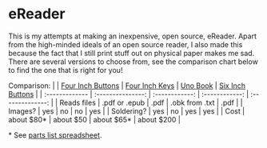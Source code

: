 # eReader
This is my attempts at making an inexpensive, open source, eReader.  Apart from the high-minded ideals of an open source reader, I also made this because the fact that I still print stuff out on physical paper makes me sad.  There are several versions to choose from, see the comparison chart below to find the one that is right for you!   

Comparison:
|                | [Four Inch Buttons](https://github.com/townmath/eReader/tree/main/fourInchButtons) | [Four Inch Keys](https://github.com/townmath/eReader/tree/main/fourInchKeys) | [Uno Book](https://github.com/townmath/eReader/tree/main/unoBook)       | [Six Inch Buttons](https://github.com/townmath/eReader/tree/main/sixInchButtons) |
| :------------- | :---------------: | :------------: | :------------: | :--------------: |
|  Reads files   | .pdf or .epub     | .pdf           | .obk from .txt | .pdf             |
|  Images?       | yes               | no             | no             | yes              |
|  Soldering?    | yes               | no             | yes            | yes              |
|  Cost          | about $80*        | about $50      | about $65*     | about $200       |

\* See [parts list spreadsheet](https://docs.google.com/spreadsheets/d/1QZZgKGRvNb7ut1qJOBiChj6p-5OpzVUDtKHotY_Kxuk/edit?usp=sharing).
